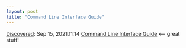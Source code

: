 ```yaml
---
layout: post
title: "Command Line Interface Guide"
---
```

[Discovered](http://rolandtanglao.com/2020/07/29/p1-blogthis-checkvist-list-links-to-blog/): Sep 15, 2021.11:14 [Command Line Interface Guide](https://clig.dev/) <-- great stuff!

